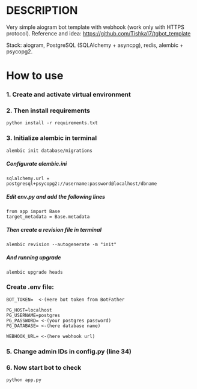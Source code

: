 # DESCRIPTION

Very simple aiogram bot template with webhook (work only with HTTPS protocol). Reference and idea: https://github.com/Tishka17/tgbot_template

Stack: aiogram, PostgreSQL (SQLAlchemy + asyncpg), redis, alembic + psycopg2.

# How to use

### 1. Create and activate virtual environment
### 2. Then install requirements

```
python install -r requirements.txt
```

### 3. Initialize alembic in terminal
```
alembic init database/migrations
```
##### Configurate alembic.ini
```
sqlalchemy.url = postgresql+psycopg2://username:password@localhost/dbname
```

##### Edit env.py and add the following lines
```
from app import Base
target_metadata = Base.metadata
```

##### Then create a revision file in terminal
```
alembic revision --autogenerate -m "init"
```
##### And running upgrade
```
alembic upgrade heads
```

### Create .env file:

```
BOT_TOKEN=  <-(Here bot token from BotFather

PG_HOST=localhost
PG_USERNAME=postgres
PG_PASSWORD= <-(your postgres password)
PG_DATABASE= <-(here database name)

WEBHOOK_URL= <-(here webhook url)
```

### 5. Change admin IDs in config.py (line 34)

### 6. Now start bot to check
```
python app.py
```

